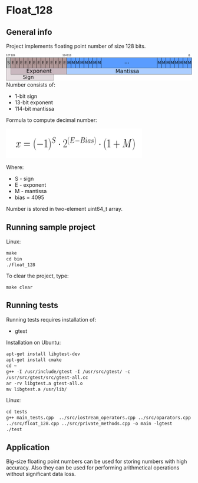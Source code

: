# Float_128

## General info
Project implements floating point number of size 128 bits.

![](images/float.png?raw=true )
Number consists of:
- 1-bit sign
- 13-bit exponent 
- 114-bit mantissa 


Formula to compute decimal number:


![Alt text](images/formula.png?raw=true )

Where:
 - S - sign
 - E - exponent
 - M - mantissa
 - bias = 4095


Number is stored in two-element uint64_t array. 


## Running sample project
Linux:
```
make
cd bin
./float_128
```

To clear the project, type:
```
make clear
```

## Running tests
Running tests requires installation of:
- gtest

Installation on Ubuntu:
```
apt-get install libgtest-dev
apt-get install cmake
cd ~
g++ -I /usr/include/gtest -I /usr/src/gtest/ -c /usr/src/gtest/src/gtest-all.cc
ar -rv libgtest.a gtest-all.o
mv libgtest.a /usr/lib/

```
Linux:
```
cd tests
g++ main_tests.cpp  ../src/iostream_operators.cpp ../src/oparators.cpp ../src/float_128.cpp ../src/private_methods.cpp -o main -lgtest 
./test
```

## Application
Big-size floating point numbers can be used for storing numbers with high accuracy. Also they can be used for performing arithmetical operations without significant data loss. 
